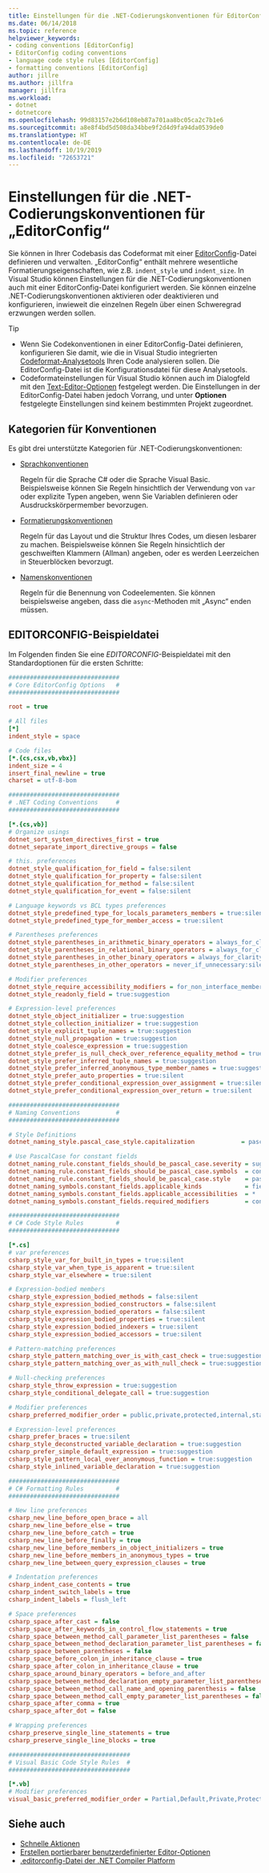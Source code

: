 ```yaml
---
title: Einstellungen für die .NET-Codierungskonventionen für EditorConfig
ms.date: 06/14/2018
ms.topic: reference
helpviewer_keywords:
- coding conventions [EditorConfig]
- EditorConfig coding conventions
- language code style rules [EditorConfig]
- formatting conventions [EditorConfig]
author: jillre
ms.author: jillfra
manager: jillfra
ms.workload:
- dotnet
- dotnetcore
ms.openlocfilehash: 99d83157e2b6d108eb87a701aa8bc05ca2c7b1e6
ms.sourcegitcommit: a8e8f4bd5d508da34bbe9f2d4d9fa94da0539de0
ms.translationtype: HT
ms.contentlocale: de-DE
ms.lasthandoff: 10/19/2019
ms.locfileid: "72653721"
---
```

# <a name="net-coding-convention-settings-for-editorconfig"></a>Einstellungen für die .NET-Codierungskonventionen für „EditorConfig“

Sie können in Ihrer Codebasis das Codeformat mit einer [EditorConfig](../ide/create-portable-custom-editor-options.md)-Datei definieren und verwalten. „EditorConfig“ enthält mehrere wesentliche Formatierungseigenschaften, wie z.B. `indent_style` und `indent_size`. In Visual Studio können Einstellungen für die .NET-Codierungskonventionen auch mit einer EditorConfig-Datei konfiguriert werden. Sie können einzelne .NET-Codierungskonventionen aktivieren oder deaktivieren und konfigurieren, inwieweit die einzelnen Regeln über einen Schweregrad erzwungen werden sollen.

> [!TIP]
> - Wenn Sie Codekonventionen in einer EditorConfig-Datei definieren, konfigurieren Sie damit, wie die in Visual Studio integrierten [Codeformat-Analysetools](../code-quality/roslyn-analyzers-overview.md) Ihren Code analysieren sollen. Die EditorConfig-Datei ist die Konfigurationsdatei für diese Analysetools.
> - Codeformateinstellungen für Visual Studio können auch im Dialogfeld mit den [Text-Editor-Optionen](code-styles-and-code-cleanup.md) festgelegt werden. Die Einstellungen in der EditorConfig-Datei haben jedoch Vorrang, und unter **Optionen** festgelegte Einstellungen sind keinem bestimmten Projekt zugeordnet.

## <a name="convention-categories"></a>Kategorien für Konventionen

Es gibt drei unterstützte Kategorien für .NET-Codierungskonventionen:

- [Sprachkonventionen](../ide/editorconfig-language-conventions.md)

   Regeln für die Sprache C# oder die Sprache Visual Basic. Beispielsweise können Sie Regeln hinsichtlich der Verwendung von `var` oder explizite Typen angeben, wenn Sie Variablen definieren oder Ausdruckskörpermember bevorzugen.

- [Formatierungskonventionen](../ide/editorconfig-formatting-conventions.md)

   Regeln für das Layout und die Struktur Ihres Codes, um diesen lesbarer zu machen. Beispielsweise können Sie Regeln hinsichtlich der geschweiften Klammern (Allman) angeben, oder es werden Leerzeichen in Steuerblöcken bevorzugt.

- [Namenskonventionen](../ide/editorconfig-naming-conventions.md)

   Regeln für die Benennung von Codeelementen. Sie können beispielsweise angeben, dass die `async`-Methoden mit „Async“ enden müssen.

## <a name="example-editorconfig-file"></a>EDITORCONFIG-Beispieldatei

Im Folgenden finden Sie eine *EDITORCONFIG*-Beispieldatei mit den Standardoptionen für die ersten Schritte:

```ini
###############################
# Core EditorConfig Options   #
###############################

root = true

# All files
[*]
indent_style = space

# Code files
[*.{cs,csx,vb,vbx}]
indent_size = 4
insert_final_newline = true
charset = utf-8-bom

###############################
# .NET Coding Conventions     #
###############################

[*.{cs,vb}]
# Organize usings
dotnet_sort_system_directives_first = true
dotnet_separate_import_directive_groups = false

# this. preferences
dotnet_style_qualification_for_field = false:silent
dotnet_style_qualification_for_property = false:silent
dotnet_style_qualification_for_method = false:silent
dotnet_style_qualification_for_event = false:silent

# Language keywords vs BCL types preferences
dotnet_style_predefined_type_for_locals_parameters_members = true:silent
dotnet_style_predefined_type_for_member_access = true:silent

# Parentheses preferences
dotnet_style_parentheses_in_arithmetic_binary_operators = always_for_clarity:silent
dotnet_style_parentheses_in_relational_binary_operators = always_for_clarity:silent
dotnet_style_parentheses_in_other_binary_operators = always_for_clarity:silent
dotnet_style_parentheses_in_other_operators = never_if_unnecessary:silent

# Modifier preferences
dotnet_style_require_accessibility_modifiers = for_non_interface_members:silent
dotnet_style_readonly_field = true:suggestion

# Expression-level preferences
dotnet_style_object_initializer = true:suggestion
dotnet_style_collection_initializer = true:suggestion
dotnet_style_explicit_tuple_names = true:suggestion
dotnet_style_null_propagation = true:suggestion
dotnet_style_coalesce_expression = true:suggestion
dotnet_style_prefer_is_null_check_over_reference_equality_method = true:silent
dotnet_style_prefer_inferred_tuple_names = true:suggestion
dotnet_style_prefer_inferred_anonymous_type_member_names = true:suggestion
dotnet_style_prefer_auto_properties = true:silent
dotnet_style_prefer_conditional_expression_over_assignment = true:silent
dotnet_style_prefer_conditional_expression_over_return = true:silent

###############################
# Naming Conventions          #
###############################

# Style Definitions
dotnet_naming_style.pascal_case_style.capitalization             = pascal_case

# Use PascalCase for constant fields
dotnet_naming_rule.constant_fields_should_be_pascal_case.severity = suggestion
dotnet_naming_rule.constant_fields_should_be_pascal_case.symbols  = constant_fields
dotnet_naming_rule.constant_fields_should_be_pascal_case.style    = pascal_case_style
dotnet_naming_symbols.constant_fields.applicable_kinds            = field
dotnet_naming_symbols.constant_fields.applicable_accessibilities  = *
dotnet_naming_symbols.constant_fields.required_modifiers          = const

###############################
# C# Code Style Rules         #
###############################

[*.cs]
# var preferences
csharp_style_var_for_built_in_types = true:silent
csharp_style_var_when_type_is_apparent = true:silent
csharp_style_var_elsewhere = true:silent

# Expression-bodied members
csharp_style_expression_bodied_methods = false:silent
csharp_style_expression_bodied_constructors = false:silent
csharp_style_expression_bodied_operators = false:silent
csharp_style_expression_bodied_properties = true:silent
csharp_style_expression_bodied_indexers = true:silent
csharp_style_expression_bodied_accessors = true:silent

# Pattern-matching preferences
csharp_style_pattern_matching_over_is_with_cast_check = true:suggestion
csharp_style_pattern_matching_over_as_with_null_check = true:suggestion

# Null-checking preferences
csharp_style_throw_expression = true:suggestion
csharp_style_conditional_delegate_call = true:suggestion

# Modifier preferences
csharp_preferred_modifier_order = public,private,protected,internal,static,extern,new,virtual,abstract,sealed,override,readonly,unsafe,volatile,async:suggestion

# Expression-level preferences
csharp_prefer_braces = true:silent
csharp_style_deconstructed_variable_declaration = true:suggestion
csharp_prefer_simple_default_expression = true:suggestion
csharp_style_pattern_local_over_anonymous_function = true:suggestion
csharp_style_inlined_variable_declaration = true:suggestion

###############################
# C# Formatting Rules         #
###############################

# New line preferences
csharp_new_line_before_open_brace = all
csharp_new_line_before_else = true
csharp_new_line_before_catch = true
csharp_new_line_before_finally = true
csharp_new_line_before_members_in_object_initializers = true
csharp_new_line_before_members_in_anonymous_types = true
csharp_new_line_between_query_expression_clauses = true

# Indentation preferences
csharp_indent_case_contents = true
csharp_indent_switch_labels = true
csharp_indent_labels = flush_left

# Space preferences
csharp_space_after_cast = false
csharp_space_after_keywords_in_control_flow_statements = true
csharp_space_between_method_call_parameter_list_parentheses = false
csharp_space_between_method_declaration_parameter_list_parentheses = false
csharp_space_between_parentheses = false
csharp_space_before_colon_in_inheritance_clause = true
csharp_space_after_colon_in_inheritance_clause = true
csharp_space_around_binary_operators = before_and_after
csharp_space_between_method_declaration_empty_parameter_list_parentheses = false
csharp_space_between_method_call_name_and_opening_parenthesis = false
csharp_space_between_method_call_empty_parameter_list_parentheses = false
csharp_space_after_comma = true
csharp_space_after_dot = false

# Wrapping preferences
csharp_preserve_single_line_statements = true
csharp_preserve_single_line_blocks = true

##################################
# Visual Basic Code Style Rules  #
##################################

[*.vb]
# Modifier preferences
visual_basic_preferred_modifier_order = Partial,Default,Private,Protected,Public,Friend,NotOverridable,Overridable,MustOverride,Overloads,Overrides,MustInherit,NotInheritable,Static,Shared,Shadows,ReadOnly,WriteOnly,Dim,Const,WithEvents,Widening,Narrowing,Custom,Async:suggestion
```

## <a name="see-also"></a>Siehe auch

- [Schnelle Aktionen](../ide/quick-actions.md)
- [Erstellen portierbarer benutzerdefinierter Editor-Optionen](../ide/create-portable-custom-editor-options.md)
- [.editorconfig-Datei der .NET Compiler Platform](https://github.com/dotnet/roslyn/blob/master/.editorconfig)